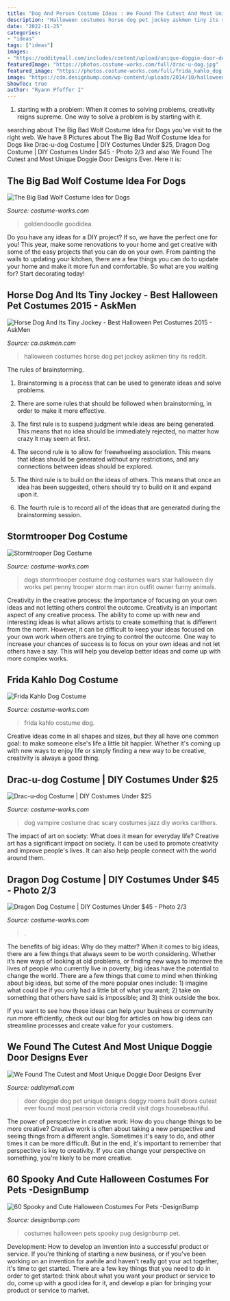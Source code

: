 ```yaml
---
title: "Dog And Person Costume Ideas : We Found The Cutest And Most Unique Doggie Door Designs Ever"
description: "Halloween costumes horse dog pet jockey askmen tiny its reddit"
date: "2022-11-25"
categories:
- "ideas"
tags: ["ideas"]
images:
- "https://odditymall.com/includes/content/upload/unique-doggie-door-designs-9462.jpg"
featuredImage: "https://photos.costume-works.com/full/drac-u-dog.jpg"
featured_image: "https://photos.costume-works.com/full/frida_kahlo_dog.jpg"
image: "https://cdn.designbump.com/wp-content/uploads/2014/10/halloween-pet-costumes-002.jpg"
ShowToc: true
author: "Ryann Pfeffer I"
---
```



1. starting with a problem: When it comes to solving problems, creativity reigns supreme. One way to solve a problem is by starting with it.

	

		
searching about The Big Bad Wolf Costume Idea for Dogs you've visit to the right web. We have 8 Pictures about The Big Bad Wolf Costume Idea for Dogs like Drac-u-dog Costume | DIY Costumes Under $25, Dragon Dog Costume | DIY Costumes Under $45 - Photo 2/3 and also We Found The Cutest and Most Unique Doggie Door Designs Ever. Here it is:
		
    
## The Big Bad Wolf Costume Idea For Dogs

<img loading=lazy src="https://photos.costume-works.com/full/the-big-bad-wolf_costume.jpg" onerror="this.onerror=null;this.src='https://tse2.mm.bing.net/th?id=OIP.DaX6drHtcihk9Y3yrI77cwHaJ3&amp;pid=15.1';" alt="The Big Bad Wolf Costume Idea for Dogs">

_Source: costume-works.com_

>goldendoodle goodidea. 

	

Do you have any ideas for a DIY project? If so, we have the perfect one for you! This year, make some renovations to your home and get creative with some of the easy projects that you can do on your own. From painting the walls to updating your kitchen, there are a few things you can do to update your home and make it more fun and comfortable. So what are you waiting for? Start decorating today!

    
## Horse Dog And Its Tiny Jockey - Best Halloween Pet Costumes 2015 - AskMen

<img loading=lazy src="https://images.askmen.com/720x540/recess/fun_lists/best-halloween-pet-costumes-2015/4-1446220282.jpg" onerror="this.onerror=null;this.src='https://tse1.mm.bing.net/th?id=OIP.yt5WNlNFowUeL5UuSIxnHwAAAA&amp;pid=15.1';" alt="Horse Dog And Its Tiny Jockey - Best Halloween Pet Costumes 2015 - AskMen">

_Source: ca.askmen.com_

>halloween costumes horse dog pet jockey askmen tiny its reddit. 

	

The rules of brainstorming.
1. Brainstorming is a process that can be used to generate ideas and solve problems.
2. There are some rules that should be followed when brainstorming, in order to make it more effective.

3. The first rule is to suspend judgment while ideas are being generated. This means that no idea should be immediately rejected, no matter how crazy it may seem at first.

4. The second rule is to allow for freewheeling association. This means that ideas should be generated without any restrictions, and any connections between ideas should be explored.

5. The third rule is to build on the ideas of others. This means that once an idea has been suggested, others should try to build on it and expand upon it.

6. The fourth rule is to record all of the ideas that are generated during the brainstorming session.

    
## Stormtrooper Dog Costume

<img loading=lazy src="http://photos.costume-works.com/full/stormtrooper_dog1.jpg" onerror="this.onerror=null;this.src='https://tse2.mm.bing.net/th?id=OIP.bvfB2qd4wwBwRyv_zxNAUgHaJ5&amp;pid=15.1';" alt="Stormtrooper Dog Costume">

_Source: costume-works.com_

>dogs stormtrooper costume dog costumes wars star halloween diy works pet penny trooper storm man iron outfit owner funny animals. 

	

Creativity in the creative process: the importance of focusing on your own ideas and not letting others control the outcome.
Creativity is an important aspect of any creative process. The ability to come up with new and interesting ideas is what allows artists to create something that is different from the norm. However, it can be difficult to keep your ideas focused on your own work when others are trying to control the outcome. One way to increase your chances of success is to focus on your own ideas and not let others have a say. This will help you develop better ideas and come up with more complex works.

    
## Frida Kahlo Dog Costume

<img loading=lazy src="https://photos.costume-works.com/full/frida_kahlo_dog.jpg" onerror="this.onerror=null;this.src='https://tse1.mm.bing.net/th?id=OIP.SsMcTXCf5Y8PE5Za4DJpTQHaK1&amp;pid=15.1';" alt="Frida Kahlo Dog Costume">

_Source: costume-works.com_

>frida kahlo costume dog. 

	

Creative ideas come in all shapes and sizes, but they all have one common goal: to make someone else's life a little bit happier. Whether it's coming up with new ways to enjoy life or simply finding a new way to be creative, creativity is always a good thing.

    
## Drac-u-dog Costume | DIY Costumes Under $25

<img loading=lazy src="https://photos.costume-works.com/full/drac-u-dog.jpg" onerror="this.onerror=null;this.src='https://tse2.mm.bing.net/th?id=OIP.tnaPeJjEZxDbASmlYI_X3AAAAA&amp;pid=15.1';" alt="Drac-u-dog Costume | DIY Costumes Under $25">

_Source: costume-works.com_

>dog vampire costume drac scary costumes jazz diy works carithers. 

	

The impact of art on society: What does it mean for everyday life?
Creative art has a significant impact on society. It can be used to promote creativity and improve people's lives. It can also help people connect with the world around them.

    
## Dragon Dog Costume | DIY Costumes Under $45 - Photo 2/3

<img loading=lazy src="https://photos.costume-works.com/full/dragon_dog1.jpg" onerror="this.onerror=null;this.src='https://tse1.mm.bing.net/th?id=OIP.D1fAZa2sBIL4bISacjxSnwHaJR&amp;pid=15.1';" alt="Dragon Dog Costume | DIY Costumes Under $45 - Photo 2/3">

_Source: costume-works.com_

>. 

	

The benefits of big ideas: Why do they matter?
When it comes to big ideas, there are a few things that always seem to be worth considering. Whether it’s new ways of looking at old problems, or finding new ways to improve the lives of people who currently live in poverty, big ideas have the potential to change the world.
There are a few things that come to mind when thinking about big ideas, but some of the more popular ones include: 1) imagine what could be if you only had a little bit of what you want; 2) take on something that others have said is impossible; and 3) think outside the box.

If you want to see how these ideas can help your business or community run more efficiently, check out our blog for articles on how big ideas can streamline processes and create value for your customers.

    
## We Found The Cutest And Most Unique Doggie Door Designs Ever

<img loading=lazy src="https://odditymall.com/includes/content/upload/unique-doggie-door-designs-9462.jpg" onerror="this.onerror=null;this.src='https://tse3.mm.bing.net/th?id=OIP.BqwToaVfCo1nK0jm4QJj2QHaLG&amp;pid=15.1';" alt="We Found The Cutest and Most Unique Doggie Door Designs Ever">

_Source: odditymall.com_

>door doggie dog pet unique designs doggy rooms built doors cutest ever found most pearson victoria credit visit dogs housebeautiful. 

	

The power of perspective in creative work: How do you change things to be more creative?
Creative work is often about taking a new perspective and seeing things from a different angle. Sometimes it's easy to do, and other times it can be more difficult. But in the end, it's important to remember that perspective is key to creativity. If you can change your perspective on something, you're likely to be more creative.

    
## 60 Spooky And Cute Halloween Costumes For Pets -DesignBump

<img loading=lazy src="https://cdn.designbump.com/wp-content/uploads/2014/10/halloween-pet-costumes-002.jpg" onerror="this.onerror=null;this.src='https://tse4.mm.bing.net/th?id=OIP.u5pX4qWRnYo_E4zL4g8ePwHaKx&amp;pid=15.1';" alt="60 Spooky and Cute Halloween Costumes For Pets -DesignBump">

_Source: designbump.com_

>costumes halloween pets spooky pug designbump pet. 

	

Development: How to develop an invention into a successful product or service.
If you're thinking of starting a new business, or if you've been working on an invention for awhile and haven't really got your act together, it's time to get started. There are a few key things that you need to do in order to get started: think about what you want your product or service to do, come up with a good idea for it, and develop a plan for bringing your product or service to market.


